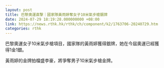 ```yaml
---
layout: post
title: 巴黎奧運直撃｜國家隊黃雨婷奪女子10米氣步槍銀牌
date: 2024-07-29 18:19:28.000000000 +08:00
link: https://news.rthk.hk/rthk/ch/component/k2/1763706-20240729.htm
categories: rthk
---
```


巴黎奧運女子10米氣步槍項目，國家隊的黃雨婷獲得銀牌，她在今屆奧運已經獲得1金1銀。

黃雨婷的金牌拍檔盛李豪，將爭奪男子10米氣步槍金牌。

